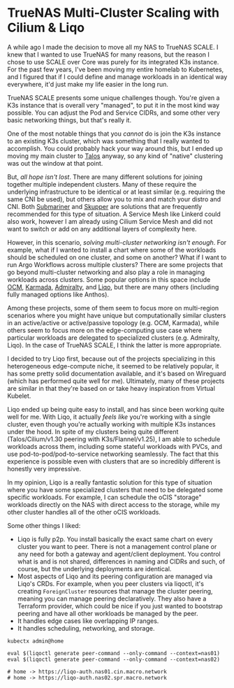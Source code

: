 # TrueNAS Multi-Cluster Scaling with Cilium & Liqo

A while ago I made the decision to move all my NAS to TrueNAS SCALE. I knew that I wanted to use TrueNAS for many reasons, but the reason I chose to use SCALE over Core was purely for its integrated K3s instance. For the past few years, I've been moving my entire homelab to Kubernetes, and I figured that if I could define and manage workloads in an identical way everywhere, it'd just make my life easier in the long run.

TrueNAS SCALE presents some unique challenges though. You're given a K3s instance that is overall very "managed", to put it in the most kind way possible. You can adjust the Pod and Service CIDRs, and some other very basic networking things, but that's really it.

One of the most notable things that you _cannot_ do is join the K3s instance to an existing K3s cluster, which was something that I really wanted to accomplish. You could probably hack your way around this, but I ended up moving my main cluster to [Talos]() anyway, so any kind of "native" clustering was out the window at that point.

But, _all hope isn't lost_. There are many different solutions for joining together multiple independent clusters. Many of these require the underlying infrastructure to be identical or at least similar (e.g. requiring the same CNI be used), but others allow you to mix and match your distro and CNI. Both [Submariner](https://submariner.io/) and [Skupper](https://skupper.io/) are solutions that are frequently recommended for this type of situation. A Service Mesh like Linkerd could also work, however I am already using Cilium Service Mesh and did not want to switch or add on any additional layers of complexity here.

However, in this scenario, _solving multi-cluster networking isn't enough_. For example, what if I wanted to install a chart where some of the workloads should be scheduled on one cluster, and some on another? What if I want to run Argo Workflows across multiple clusters? There are some projects that go beyond multi-cluster networking and also play a role in managing workloads across clusters. Some popular options in this space include [OCM](https://open-cluster-management.io/), [Karmada](https://karmada.io/), [Admiralty](https://admiralty.io/), and [Liqo](https://liqo.io/), but there are many others (including fully managed options like Anthos).

Among these projects, some of them seem to focus more on multi-region scenarios where you might have unique but computationally similar clusters in an active/active or active/passive topology (e.g. OCM, Karmada), while others seem to focus more on the edge-computing use case where particular workloads are delegated to specialized clusters (e.g. Admiralty, Liqo). In the case of TrueNAS SCALE, I think the latter is more appropriate.

I decided to try Liqo first, because out of the projects specializing in this heterogeneous edge-compute niche, it seemed to be relatively popular, it has some pretty solid documentation available, and it's based on Wireguard (which has performed quite well for me). Ultimately, many of these projects are similar in that they're based on or take heavy inspiration from Virtual Kubelet.

Liqo ended up being quite easy to install, and has since been working quite well for me. With Liqo, it actually _feels like_ you're working with a single cluster, even though you're actually working with multiple K3s instances under the hood. In spite of my clusters being quite different (Talos/Cilium/v1.30 peering with K3s/Flannel/v1.25), I am able to schedule workloads across them, including some stateful workloads with PVCs, and use pod-to-pod/pod-to-service networking seamlessly. The fact that this experience is possible even with clusters that are so incredibly different is honestly very impressive. 

In my opinion, Liqo is a really fantastic solution for this type of situation where you have some specialized clusters that need to be delegated some specific workloads. For example, I can schedule the oCIS "storage" workloads directly on the NAS with direct access to the storage, while my other cluster handles all of the other oCIS workloads.

Some other things I liked:

- Liqo is fully p2p. You install basically the exact same chart on every cluster you want to peer. There is not a management control plane or any need for both a gateway and agent/client deployment. You control what is and is not shared, differences in naming and CIDRs and such, of course, but the underlying deployments are identical.
- Most aspects of Liqo and its peering configuration are managed via Liqo's CRDs. For example, when you peer clusters via liqoctl, it's creating `ForeignCluster` resources that manage the cluster peering, meaning you can manage peering declaratively. They also have a Terraform provider, which could be nice if you just wanted to bootstrap peering and have all other workloads be managed by the peer.
- It handles edge cases like overlapping IP ranges.
- It handles scheduling, networking, and storage.

```
kubectx admin@home

eval $(liqoctl generate peer-command --only-command --context=nas01)
eval $(liqoctl generate peer-command --only-command --context=nas02)

# home -> https://liqo-auth.nas01.cin.macro.network
# home -> https://liqo-auth.nas02.spr.macro.network
```
